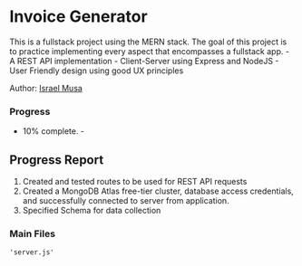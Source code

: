 # Invoice Generator
This is a fullstack project using the MERN stack. 
The goal of this project is to practice implementing every aspect that encompasses a fullstack app.
    - A REST API implementation
    - Client-Server using Express and NodeJS
    - User Friendly design using good UX principles

Author: [Israel Musa](https://github.com/justmrisrael/)
### Progress
 - 10% complete. -

## Progress Report
1. Created and tested routes to be used for REST API requests
2. Created a MongoDB Atlas free-tier cluster, database access credentials, and successfully connected to server from application.
3. Specified Schema for data collection

### Main Files
    'server.js'


